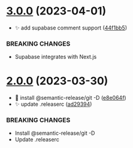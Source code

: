 # [3.0.0](https://github.com/simple-is-awesome/simple/compare/v2.0.0...v3.0.0) (2023-04-01)


* :sparkles: add supabase comment support ([44f1bb5](https://github.com/simple-is-awesome/simple/commit/44f1bb59477314f1a06402893acce0d689ab5d52))


### BREAKING CHANGES

* Supabase integrates with Next.js

# [2.0.0](https://github.com/simple-is-awesome/simple/compare/v1.0.0...v2.0.0) (2023-03-30)


* :bug: install @semantic-release/git -D ([e8e064f](https://github.com/simple-is-awesome/simple/commit/e8e064f92feb9af204bd6b062b8357ad7e836e52))
* :sparkles: update .releaserc ([ad29394](https://github.com/simple-is-awesome/simple/commit/ad29394e50d92081dfbec5e743e9a12e34c6fbcb))


### BREAKING CHANGES

* Install @semantic-release/git -D
* Update .releaserc
